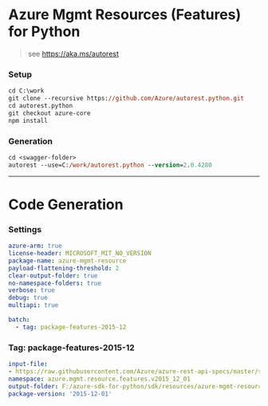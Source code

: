 # Azure Mgmt Resources (Features) for Python

> see https://aka.ms/autorest

### Setup
```ps
cd C:\work
git clone --recursive https://github.com/Azure/autorest.python.git
cd autorest.python
git checkout azure-core
npm install
```

### Generation
```ps
cd <swagger-folder>
autorest --use=C:/work/autorest.python --version=2.0.4280
```

---
# Code Generation

### Settings
``` yaml
azure-arm: true
license-header: MICROSOFT_MIT_NO_VERSION
package-name: azure-mgmt-resource
payload-flattening-threshold: 2
clear-output-folder: true
no-namespace-folders: true
verbose: true
debug: true
multiapi: true
```

```yaml $(multiapi)
batch:
  - tag: package-features-2015-12
```
### Tag: package-features-2015-12
``` yaml $(tag) == 'package-features-2015-12'
input-file:
- https://raw.githubusercontent.com/Azure/azure-rest-api-specs/master/specification/resources/resource-manager/Microsoft.Features/stable/2015-12-01/features.json
namespace: azure.mgmt.resource.features.v2015_12_01
output-folder: F:/azure-sdk-for-python/sdk/resources/azure-mgmt-resource/azure/mgmt/resource/features/v2015_12_01
package-version: '2015-12-01'
```